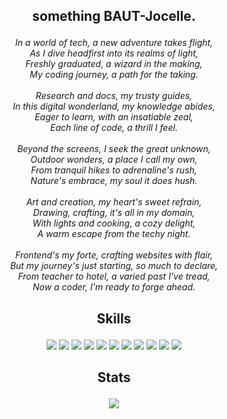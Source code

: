 ## <p align="center">something BAUT-Jocelle.</p>

<p align="center">
  <em>
    In a world of tech, a new adventure takes flight,<br> 
    As I dive headfirst into its realms of light, <br>
    Freshly graduated, a wizard in the making, <br>
    My coding journey, a path for the taking. 
    <br><br>
    Research and docs, my trusty guides, <br>
    In this digital wonderland, my knowledge abides,<br> 
    Eager to learn, with an insatiable zeal, <br>
    Each line of code, a thrill I feel.
    <br><br>
    Beyond the screens, I seek the great unknown, <br>
    Outdoor wonders, a place I call my own, <br>
    From tranquil hikes to adrenaline's rush, <br>
    Nature's embrace, my soul it does hush.
    <br><br>
    Art and creation, my heart's sweet refrain,<br> 
    Drawing, crafting, it's all in my domain, <br>
    With lights and cooking, a cozy delight, <br>
    A warm escape from the techy night.
    <br><br>
    Frontend's my forte, crafting websites with flair, <br>
    But my journey's just starting, so much to declare, <br>
    From teacher to hotel, a varied past I've tread, <br>
    Now a coder, I'm ready to forge ahead.
  </em>
</p>

## <p align="center" >Skills</p>
<p align="Center">
  <img src="https://img.shields.io/badge/-JavaScript-F7DF1E?style=for-the-badge&logo=javascript&logoColor=black" />
  <img src="https://img.shields.io/badge/-React-61DAFB?style=for-the-badge&logo=react&logoColor=black" />
  <img src="https://img.shields.io/badge/-React%20Router-CA4245?style=for-the-badge&logo=react-router&logoColor=black" />
  <img src="https://img.shields.io/badge/-TypeScript-3178C6?style=for-the-badge&logo=typescript&logoColor=white" />
  <img src="https://img.shields.io/badge/-Redux.js-311C87?style=for-the-badge&logo=redux&logoColor=white" />
  <img src="https://img.shields.io/badge/-Cypress-17202C?style=for-the-badge&logo=cypress&logoColor=white" />
  <img src="https://img.shields.io/badge/-Mocha-8D6748?style=for-the-badge&logo=mocha&logoColor=white" />
  <img src="https://img.shields.io/badge/-Chai-A30701?style=for-the-badge&logo=chai&logoColor=white" />
  <img src="https://img.shields.io/badge/-HTML5-E34F26?style=for-the-badge&logo=html5&logoColor=white" />
  <img src="https://img.shields.io/badge/-CSS-1572B6?style=for-the-badge&logo=css3&logoColor=black" />
  <img src="https://img.shields.io/badge/-Miro-050038?style=for-the-badge&logo=miro&logoColor=white" />
</p>

## <p align="center" >Stats</p>
<div align="center">
  <img src="https://github-readme-stats.vercel.app/api?username=baut-jc&show_icons=true&theme=great-gatsby")/>
</div>
